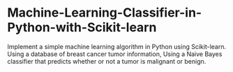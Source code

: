 # Machine-Learning-Classifier-in-Python-with-Scikit-learn
Implement a simple machine learning algorithm in Python using Scikit-learn. Using a database of breast cancer tumor information, Using a Naive Bayes classifier that predicts whether or not a tumor is malignant or benign.
